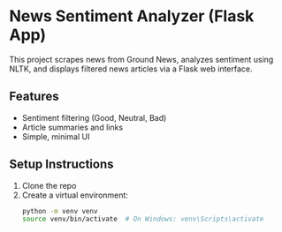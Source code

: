 # News Sentiment Analyzer (Flask App)

This project scrapes news from Ground News, analyzes sentiment using NLTK, and displays filtered news articles via a Flask web interface.

## Features
- Sentiment filtering (Good, Neutral, Bad)
- Article summaries and links
- Simple, minimal UI

## Setup Instructions
1. Clone the repo
2. Create a virtual environment:
   ```bash
   python -m venv venv
   source venv/bin/activate  # On Windows: venv\Scripts\activate
